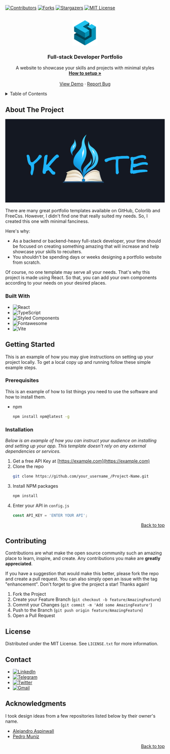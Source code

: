 <a name="readme-top"></a>

[![Contributors][contributors-shield]][contributors-url]
[![Forks][forks-shield]][forks-url]
[![Stargazers][stars-shield]][stars-url]
[![MIT License][license-shield]](/LICENSE.txt)



<!-- PROJECT LOGO -->
<br />
<div align="center">
  <a href="/">
    <img src="public/blocks.png" alt="Logo" width="80" height="80">
  </a>

  <h3 align="center">Full-stack Developer Portfolio</h3>

  <p align="center">
    A website to showcase your skills and projects with minimal styles
    <br />
    <a href="#getting-started"><strong>How to setup »</strong></a>
    <br />
    <br />
    <a href="https://codehasan.github.io/">View Demo</a>
    ·
    <a href="https://github.com/codehasan/codehasan.github.io/issues/new?labels=bug">Report Bug</a>
  </p>
</div>



<!-- TABLE OF CONTENTS -->
<details>
  <summary>Table of Contents</summary>
  <ol>
    <li>
      <a href="#about-the-project">About The Project</a>
      <ul>
        <li><a href="#built-with">Built With</a></li>
      </ul>
    </li>
    <li>
      <a href="#getting-started">Getting Started</a>
      <ul>
        <li><a href="#prerequisites">Prerequisites</a></li>
        <li><a href="#installation">Installation</a></li>
      </ul>
    </li>
    <li><a href="#contributing">Contributing</a></li>
    <li><a href="#license">License</a></li>
    <li><a href="#contact">Contact</a></li>
    <li><a href="#acknowledgments">Acknowledgments</a></li>
  </ol>
</details>



<!-- ABOUT THE PROJECT -->
## About The Project

[![Project Screenshot](/public/img/ykte-feature-graphic.png)](https://codehasan.github.io)

There are many great portfolio templates available on GitHub, Colorlib and FreeCss. However, I didn't find one that really suited my needs. So, I created this one with minimal fanciness.

Here's why:
* As a backend or backend-heavy full-stack developer, your time should be focused on creating something amazing that will increase and help showcase your skills to recuiters.
* You shouldn't be spending days or weeks designing a portfolio website from scratch.

Of course, no one template may serve all your needs. That's why this project is made using React. So that, you can add your own components according to your needs on your desired places.



### Built With

* ![React](https://img.shields.io/badge/react-3c4043.svg?style=for-the-badge&logo=react&logoColor=%2361DAFB)
* ![TypeScript](https://img.shields.io/badge/typescript-%23007ACC.svg?style=for-the-badge&logo=typescript&logoColor=white)
* ![Styled Components](https://img.shields.io/badge/styled--components-de7596?style=for-the-badge&logo=styled-components&logoColor=white)
 * ![Fontawesome](https://img.shields.io/badge/fontawesome-2186e0.svg?style=for-the-badge&logo=fontawesome&logoColor=white)
* ![Vite](https://img.shields.io/badge/vite-%23646CFF.svg?style=for-the-badge&logo=vite&logoColor=white)



<!-- GETTING STARTED -->
## Getting Started

This is an example of how you may give instructions on setting up your project locally.
To get a local copy up and running follow these simple example steps.

### Prerequisites

This is an example of how to list things you need to use the software and how to install them.
* npm
  ```sh
  npm install npm@latest -g
  ```

### Installation

_Below is an example of how you can instruct your audience on installing and setting up your app. This template doesn't rely on any external dependencies or services._

1. Get a free API Key at [https://example.com](https://example.com)
2. Clone the repo
   ```sh
   git clone https://github.com/your_username_/Project-Name.git
   ```
3. Install NPM packages
   ```sh
   npm install
   ```
4. Enter your API in `config.js`
   ```js
   const API_KEY = 'ENTER YOUR API';
   ```

<p align="right"><a href="#readme-top">Back to top</a></p>



<!-- CONTRIBUTING -->
## Contributing

Contributions are what make the open source community such an amazing place to learn, inspire, and create. Any contributions you make are **greatly appreciated**.

If you have a suggestion that would make this better, please fork the repo and create a pull request. You can also simply open an issue with the tag "enhancement".
Don't forget to give the project a star! Thanks again!

1. Fork the Project
2. Create your Feature Branch (`git checkout -b feature/AmazingFeature`)
3. Commit your Changes (`git commit -m 'Add some AmazingFeature'`)
4. Push to the Branch (`git push origin feature/AmazingFeature`)
5. Open a Pull Request



<!-- LICENSE -->
## License

Distributed under the MIT License. See `LICENSE.txt` for more information.



<!-- CONTACT -->
## Contact

* [![LinkedIn](https://img.shields.io/badge/linkedin-%230077B5.svg?style=for-the-badge&logo=linkedin&logoColor=white)](https://www.linkedin.com/in/codehasan)
* [![Telegram](https://img.shields.io/badge/Telegram-2CA5E0?style=for-the-badge&logo=telegram&logoColor=white)](https://t.me/codehasan)
* [![Twitter](https://img.shields.io/badge/Twitter-black?style=for-the-badge&logo=x&logoColor=white)](https://twitter.com/code_hasan)
* [![Gmail](https://img.shields.io/badge/Gmail-D14836?style=for-the-badge&logo=gmail&logoColor=white)](mailto:ratul.hasan.rahat.bd@gmail.com)



<!-- ACKNOWLEDGMENTS -->
## Acknowledgments

I took design ideas from a few repositories listed below by their owner's name.

* [Alejandro Aspinwall](https://github.com/aaspinwall/devPortfolio)
* [Pedro Muniz](https://github.com/salesp07/salesp07.github.io)

<p align="right"><a href="#readme-top">Back to top</a></p>



<!-- LINKS & IMAGES -->
[contributors-shield]: https://img.shields.io/github/contributors/codehasan/codehasan.github.io?style=for-the-badge
[contributors-url]: https://github.com/codehasan/codehasan.github.io/graphs/contributors
[forks-shield]: https://img.shields.io/github/forks/codehasan/codehasan.github.io?style=for-the-badge
[forks-url]: https://github.com/codehasan/codehasan.github.io/network/members
[stars-shield]: https://img.shields.io/github/stars/codehasan/codehasan.github.io?style=for-the-badge
[stars-url]: https://github.com/codehasan/codehasan.github.io/stargazers
[issues-shield]: https://img.shields.io/github/issues/codehasan/codehasan.github.io?style=for-the-badge
[issues-url]: https://github.com/codehasan/codehasan.github.io/issues
[license-shield]: https://img.shields.io/github/license/codehasan/codehasan.github.io?style=for-the-badge